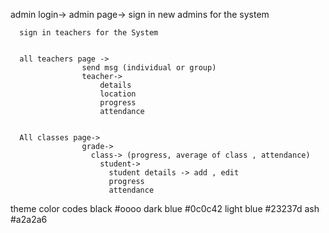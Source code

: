 admin login->
  admin page->
      sign in new admins for the system

      sign in teachers for the System


      all teachers page ->
                    send msg (individual or group)
                    teacher->
                        details
                        location
                        progress
                        attendance


      All classes page->
                    grade->
                      class-> (progress, average of class , attendance)
                        student->
                          student details -> add , edit
                          progress
                          attendance






theme color codes
 black      #oooo
 dark blue  #0c0c42
 light blue #23237d
 ash        #a2a2a6
